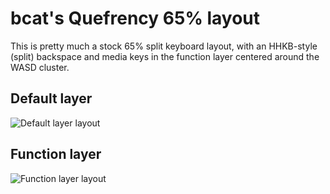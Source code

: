 # bcat's Quefrency 65% layout

This is pretty much a stock 65% split keyboard layout, with an HHKB-style
(split) backspace and media keys in the function layer centered around the WASD
cluster.

## Default layer

![Default layer layout](https://i.imgur.com/stwELz3.png)

## Function layer

![Function layer layout](https://i.imgur.com/urDnuTC.png)
